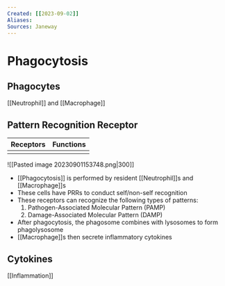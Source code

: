 ```yaml
---
Created: [[2023-09-02]]
Aliases: 
Sources: Janeway
---
```

# Phagocytosis
## Phagocytes
[[Neutrophil]] and [[Macrophage]]
## Pattern Recognition Receptor

| Receptors | Functions |
| --------- | --------- |
|           |           |

![[Pasted image 20230901153748.png|300]]
- [[Phagocytosis]] is performed by resident [[Neutrophil]]s and [[Macrophage]]s
- These cells have PRRs to conduct self/non-self recognition
- These receptors can recognize the following types of patterns:
  1. Pathogen-Associated Molecular Pattern (PAMP)
  2. Damage-Associated Molecular Pattern (DAMP)
- After phagocytosis, the phagosome combines with lysosomes to form phagolysosome
- [[Macrophage]]s then secrete inflammatory cytokines
## Cytokines
[[Inflammation]]
